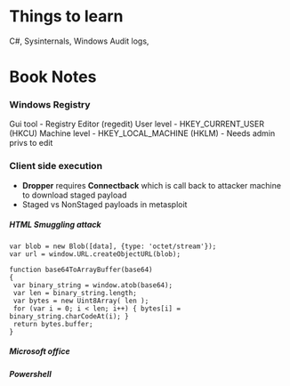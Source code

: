 # Things to learn
C#, Sysinternals, Windows Audit logs, 

# Book Notes
### Windows Registry
Gui tool  -  Registry Editor (regedit)
User level  -  HKEY_CURRENT_USER (HKCU)
Machine level  -  HKEY_LOCAL_MACHINE (HKLM)  -  Needs admin privs to edit

### Client side execution
- **Dropper** requires **Connectback** which is call back to attacker machine to download staged payload
- Staged vs NonStaged payloads in metasploit
##### HTML Smuggling attack
```
var blob = new Blob([data], {type: 'octet/stream'});
var url = window.URL.createObjectURL(blob);
```
```
function base64ToArrayBuffer(base64)
{
 var binary_string = window.atob(base64);
 var len = binary_string.length;
 var bytes = new Uint8Array( len );
 for (var i = 0; i < len; i++) { bytes[i] = binary_string.charCodeAt(i); }
 return bytes.buffer;
}
```
##### Microsoft office

##### Powershell
